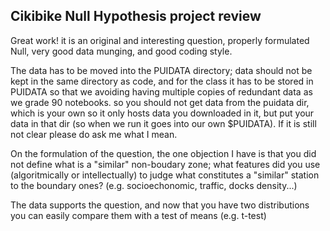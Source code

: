 ## Cikibike Null Hypothesis project review

Great work! it is an original and interesting question, properly formulated Null, very good data munging, and good coding style.


The data has to be moved into the PUIDATA directory; data should not be kept in the same directory as code, and for the class it has to be stored in PUIDATA so that we avoiding having multiple copies of redundant data as we grade 90 notebooks. so you should not get data from the puidata dir, which is your own so it only hosts data you downloaded in it, but put your data in that dir (so when we run it goes into our own $PUIDATA). If it is still not clear please do ask me what I mean.

On the formulation of the question, the one objection I have is that you did not define what is a "similar" non-boudary zone; what features did you use (algoritmically or intellectually) to judge what constitutes a "similar" station to the boundary ones? (e.g. socioechonomic, traffic, docks density...)

The data supports the question, and now that you have two distributions you can easily compare them with a test of means (e.g. t-test)
